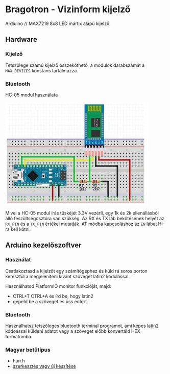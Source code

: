# Bragotron - Vizinform kijelző
Ardiuino // MAX7219 8x8 LED mártix alapú kijelző.

## Hardware

### Kijelző
Tetszölege számú kijelző összeköthető, a modulok darabszámát a `MAX_DEVICES` konstans tartalmazza.

### Bluetooth
HC-05 modul használata

![Arduino nano / HC-05](doc/images/hc05.png)

Mivel a HC-05 modul írás tüskéjét 3.3V vezérli, egy 1k és 2k ellenállásból álló feszültségosztóra van szükség. Az RX  és TX láb bekötésének helyét az `RX_PIN` és a `TX_PIN` értékei mutatják. AT módba kapcsoláshoz az `EN` lábat HI-ra kell kötni.

## Arduino kezelőszoftver
### Használat
Csatlakoztasd a kijelzőt egy számítógéphez és küld rá soros porton keresztül a megjeleníteni kívánt szöveget latin2 kódolással. 

Használhatod PlatformIO monitor funkcióját, majd:
- CTRL+T CTRL+A és írd be, hogy latin2
- gépeld be a szöveget és üss entert.

### Bluetooth
Használhatsz tetszőleges bluetooth terminal programot, ami képes latin2 kódoással küldeni adatot vagy a szöveget előbb konvertáld HEX formátumba.

### Magyar betűtípus
- hun.h
- [szerkesztés vagy új készítése](https://pjrp.github.io/MDParolaFontEditor)
